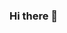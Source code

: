 ### Hi there 👋

<!--
**Hannes30/Hannes30** is a ✨ _special_ ✨ repository because its `README.md` (this file) appears on your GitHub profile.


- 🔭 I’m currently working on DoDO(to do platform)
- 🌱 I’m currently learning React.js
- 🤔 I’m looking for help with ...
- 📫 How to reach me: 

